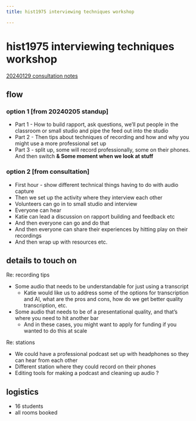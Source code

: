 ```yaml
---
title: hist1975 interviewing techniques workshop

---
```


# hist1975 interviewing techniques workshop
[20240129 consultation notes](https://docs.google.com/document/d/1NnTXUdToN-ELK1Lxsbthf4EzUF-OLAaICH9PRSYU8iY/edit)
## flow
### option 1 [from 20240205 standup]
* Part 1 - How to build rapport, ask questions, we’ll put people in the classroom or small studio and pipe the feed out into the studio
* Part 2 - Then tips about techniques of recording and how and why you might use a more professional set up
* Part 3 - split up, some will record professionally, some on their phones. And then switch
**& Some moment when we look at stuff**
### option 2 [from consultation]
-   First hour - show different technical things having to do with audio capture   
-   Then we set up the activity where they interview each other  
-   Volunteers can go in to small studio and interview  
-   Everyone can hear  
-   Katie can lead a discussion on rapport building and feedback etc  
-   And then everyone can go and do that
-   And then everyone can share their experiences by hitting play on their recordings 
-   And then wrap up with resources etc.



## details to touch on
Re: recording tips
-   Some audio that needs to be understandable for just using a transcript  
    -   Katie would like us to address some of the options for transcription and AI, what are the pros and cons, how do we get better quality transcription, etc.
-   Some audio that needs to be of a presentational quality, and that’s where you need to hit another bar
    -   And in these cases, you might want to apply for funding if you wanted to do this at scale
   
Re: stations
-   We could have a professional podcast set up with headphones so they can hear from each other
-   Different station where they could record on their phones 
-   Editing tools for making a podcast and cleaning up audio ?
    
## logistics
* 16 students
* all rooms booked